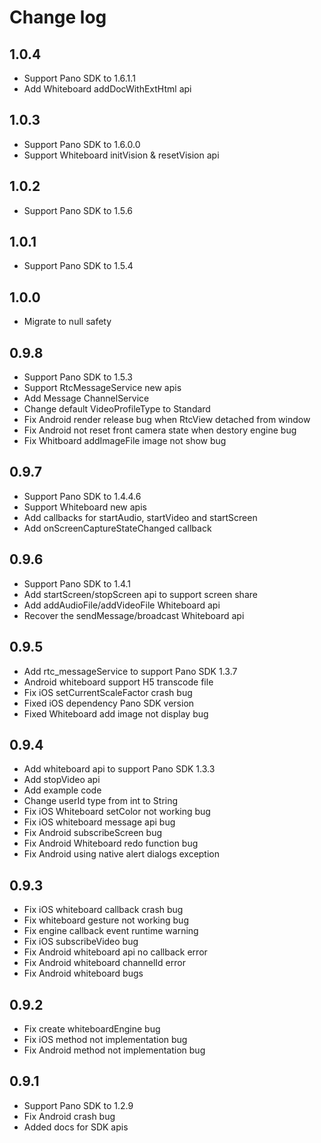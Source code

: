 # Change log

## 1.0.4

* Support Pano SDK to 1.6.1.1
* Add Whiteboard addDocWithExtHtml api

## 1.0.3

* Support Pano SDK to 1.6.0.0
* Support Whiteboard initVision & resetVision api

## 1.0.2

* Support Pano SDK to 1.5.6

## 1.0.1

* Support Pano SDK to 1.5.4

## 1.0.0

* Migrate to null safety

## 0.9.8

* Support Pano SDK to 1.5.3
* Support RtcMessageService new apis
* Add Message ChannelService
* Change default VideoProfileType to Standard
* Fix Android render release bug when RtcView detached from window
* Fix Android not reset front camera state when destory engine bug
* Fix Whitboard addImageFile image not show bug

## 0.9.7

* Support Pano SDK to 1.4.4.6
* Support Whiteboard new apis
* Add callbacks for startAudio, startVideo and startScreen
* Add onScreenCaptureStateChanged callback

## 0.9.6

* Support Pano SDK to 1.4.1
* Add startScreen/stopScreen api to support screen share
* Add addAudioFile/addVideoFile Whiteboard api
* Recover the sendMessage/broadcast Whiteboard api

## 0.9.5

* Add rtc_messageService to support Pano SDK 1.3.7
* Android whiteboard support H5 transcode file
* Fix iOS setCurrentScaleFactor crash bug
* Fixed iOS dependency Pano SDK version
* Fixed Whiteboard add image not display bug

## 0.9.4

* Add whiteboard api to support Pano SDK 1.3.3
* Add stopVideo api
* Add example code
* Change userId type from int to String
* Fix iOS Whiteboard setColor not working bug
* Fix iOS whiteboard message api bug
* Fix Android subscribeScreen bug
* Fix Android Whiteboard redo function bug
* Fix Android using native alert dialogs exception

## 0.9.3

* Fix iOS whiteboard callback crash bug
* Fix whiteboard gesture not working bug
* Fix engine callback event runtime warning
* Fix iOS subscribeVideo bug
* Fix Android whiteboard api no callback error
* Fix Android whiteboard channelId error
* Fix Android whiteboard bugs

## 0.9.2

* Fix create whiteboardEngine bug
* Fix iOS method not implementation bug
* Fix Android method not implementation bug

## 0.9.1

* Support Pano SDK to 1.2.9
* Fix Android crash bug
* Added docs for SDK apis

